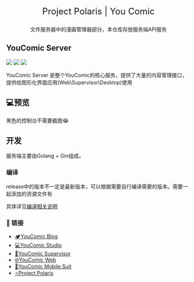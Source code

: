 <div align="center" >
    <p align="center" style="font-size:24px">
        Project Polaris | You Comic
    </p>
    <p>
        文件服务器中的漫画管理器部分，本仓库存放服务端API服务
    </p>
</div>

## YouComic Server

![](https://img.shields.io/badge/Project-Project%20Polaris-green)
![](https://img.shields.io/badge/Project-YouComic-green)
![](https://img.shields.io/badge/Version-1.0.0-yellow) 

YouComic Server 是整个YouComic的核心服务，提供了大量的内容管理接口，提供给图形化界面应用(Web\Supervisor\Desktop)使用

## 💻预览

黑色的控制台不需要截图😂

## 开发

服务端主要由Golang + Gin组成。

### 编译
release中的版本不一定是最新版本，可以根据需要自行编译需要的版本。需要一起添加的资源文件有

具体详见[编译相关说明](./doc/compile.md)


### 🔗 链接
- [🏕️YouComic Blog](https://project-xpolaris.github.io/)
- [💻YouComic Studio](https://github.com/Project-XPolaris/YouComic-Studio)
- [🔨YouComic Supervisor](https://github.com/Project-XPolaris/YouComic-Supervisor)
- [🌐YouComic Web](https://github.com/Project-XPolaris/YouComic-Web)
- [📱YouComic Mobile Suit](https://github.com/Project-XPolaris/YouComic-Mobile-Suit)
- [⭐️Project Polaris](https://github.com/Project-XPolaris)

